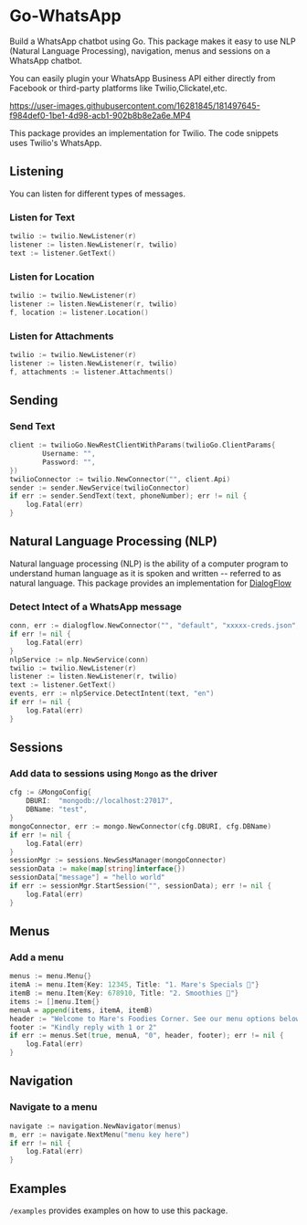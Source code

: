 # **Go-WhatsApp**

Build a WhatsApp chatbot using Go. This package makes it easy to use NLP (Natural Language Processing), navigation, menus and sessions on a WhatsApp chatbot. 

You can easily plugin your WhatsApp Business API either directly from Facebook or third-party platforms like Twilio,Clickatel,etc. 

https://user-images.githubusercontent.com/16281845/181497645-f984def0-1be1-4d98-acb1-902b8b8e2a6e.MP4

This package provides an implementation for Twilio. The code snippets uses Twilio's WhatsApp.

## **Listening** 
You can listen for different types of messages.  
### Listen for Text
```go
twilio := twilio.NewListener(r)
listener := listen.NewListener(r, twilio)
text := listener.GetText()
```
### Listen for Location
```go
twilio := twilio.NewListener(r)
listener := listen.NewListener(r, twilio)
f, location := listener.Location()
```
### Listen for Attachments
```go
twilio := twilio.NewListener(r)
listener := listen.NewListener(r, twilio)
f, attachments := listener.Attachments()
```

## **Sending**

### Send Text
```go
client := twilioGo.NewRestClientWithParams(twilioGo.ClientParams{
		Username: "",
		Password: "",
})
twilioConnector := twilio.NewConnector("", client.Api)
sender := sender.NewService(twilioConnector)
if err := sender.SendText(text, phoneNumber); err != nil {
	log.Fatal(err)
}
```

## **Natural Language Processing (NLP)**
Natural language processing (NLP) is the ability of a computer program to understand human language as it is spoken and written -- referred to as natural language. 
This package provides an implementation for [DialogFlow](https://cloud.google.com/dialogflow/docs)

### Detect Intect of a WhatsApp message
```go
conn, err := dialogflow.NewConnector("", "default", "xxxxx-creds.json", "europe-west2")
if err != nil {
	log.Fatal(err)
}
nlpService := nlp.NewService(conn)
twilio := twilio.NewListener(r)
listener := listen.NewListener(r, twilio)
text := listener.GetText()
events, err := nlpService.DetectIntent(text, "en")
if err != nil {
	log.Fatal(err)
}
```

## **Sessions**
### Add data to sessions using `Mongo` as the driver
```go
cfg := &MongoConfig{
	DBURI:  "mongodb://localhost:27017",
	DBName: "test",
}
mongoConnector, err := mongo.NewConnector(cfg.DBURI, cfg.DBName)
if err != nil {
	log.Fatal(err)
}
sessionMgr := sessions.NewSessManager(mongoConnector)
sessionData := make(map[string]interface{})
sessionData["message"] = "hello world"
if err := sessionMgr.StartSession("", sessionData); err != nil {
	log.Fatal(err)
}
```

## **Menus**
### Add a menu
```go
menus := menu.Menu{}
itemA := menu.Item{Key: 12345, Title: "1. Mare's Specials 🍰"}
itemB := menu.Item{Key: 678910, Title: "2. Smoothies 🍝"}
items := []menu.Item{}
menuA = append(items, itemA, itemB)
header := "Welcome to Mare's Foodies Corner. See our menu options below:"
footer := "Kindly reply with 1 or 2"
if err := menus.Set(true, menuA, "0", header, footer); err != nil {
	log.Fatal(err)
}
```

## **Navigation**
### Navigate to a menu
```go
navigate := navigation.NewNavigator(menus)
m, err := navigate.NextMenu("menu key here")
if err != nil {
	log.Fatal(err)
}
```

## **Examples**
`/examples` provides examples on how to use this package. 

